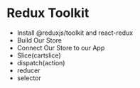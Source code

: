 




# Redux Toolkit

 - Install @reduxjs/toolkit and react-redux
 - Build Our Store
 - Connect Our Store to our App
 - Slice(cartslice)
 - dispatch(action)
 - reducer
- selector
